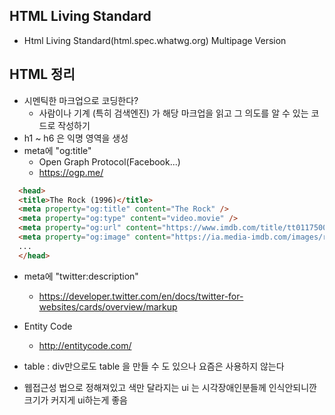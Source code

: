 ## HTML Living Standard
* Html Living Standard(html.spec.whatwg.org) Multipage Version

## HTML 정리
* 시멘틱한 마크업으로 코딩한다?
  *  사람이나 기계 (특히 검색엔진) 가 해당 마크업을 읽고 그 의도를 알 수 있는 코드로 작성하기 
*  h1 ~ h6 은 익명 영역을 생성 
* meta에 "og:title"
    * Open Graph Protocol(Facebook...)
    * https://ogp.me/
        
```html
  <head>
  <title>The Rock (1996)</title>
  <meta property="og:title" content="The Rock" />
  <meta property="og:type" content="video.movie" />
  <meta property="og:url" content="https://www.imdb.com/title/tt0117500/" />
  <meta property="og:image" content="https://ia.media-imdb.com/images/rock.jpg"/>
  ...
  </head>
  ```

* meta에 "twitter:description"
    * https://developer.twitter.com/en/docs/twitter-for-websites/cards/overview/markup

* Entity Code
  * http://entitycode.com/

* table 
: div만으로도 table 을 만들 수 도 있으나 요즘은 사용하지 않는다

* 웹접근성 법으로 정해져있고 색만 달라지는 ui 는 시각장애인분들께 인식안되니깐 크기가 커지게 ui하는게 좋음 

